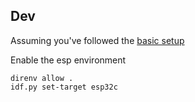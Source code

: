 ## Dev

Assuming you've followed the [basic setup](../README.md#setup)

Enable the esp environment

```
direnv allow .
idf.py set-target esp32c
```
